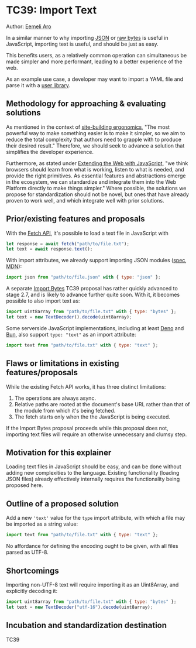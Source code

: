 # TC39: Import Text

Author: [Eemeli Aro](https://github.com/eemeli)

In a similar manner to why importing
[JSON](https://developer.mozilla.org/en-US/docs/Web/JavaScript/Reference/Statements/import/with#importing_json_modules_with_the_type_attribute)
or [raw bytes](https://github.com/tc39/proposal-import-bytes) is useful in JavaScript,
importing text is useful, and should be just as easy.

This benefits users, as a relatively common operation can simultaneous be made simpler and more performant,
leading to a better experience of the web.

As an example use case,
a developer may want to import a YAML file and parse it with a [user library](https://www.npmjs.com/package/yaml).

## Methodology for approaching & evaluating solutions

As mentioned in the context of [site-building ergonomics](https://www.mozilla.org/en-US/about/webvision/full/#site-buildingergonomics),
"The most powerful way to make something easier is to make it simpler,
so we aim to reduce the total complexity that authors need to grapple with to produce their desired result."
Therefore, we should seek to advance a solution that simplifies the developer experience.

Furthermore, as stated under [Extending the Web with JavaScript](https://www.mozilla.org/en-US/about/webvision/full/#extendingthewebwithjavascript),
"we think browsers should learn from what is working, listen to what is needed, and provide the right primitives.
As essential features and abstractions emerge in the ecosystem,
we can standardize and integrate them into the Web Platform directly to make things simpler."
Where possible, the solutions we propose for standardization should not be novel,
but ones that have already proven to work well,
and which integrate well with prior solutions.

## Prior/existing features and proposals

With the [Fetch API](https://developer.mozilla.org/en-US/docs/Web/API/Fetch_API),
it's possible to load a text file in JavaScript with

```js
let response = await fetch("path/to/file.txt");
let text = await response.text();
```

With import attributes,
we already support importing JSON modules
([spec](https://tc39.es/ecma262/multipage/ecmascript-language-scripts-and-modules.html#sec-HostLoadImportedModule),
[MDN](https://developer.mozilla.org/en-US/docs/Web/JavaScript/Reference/Statements/import/with#importing_json_modules_with_the_type_attribute)):

```js
import json from "path/to/file.json" with { type: "json" };
```

A separate [Import Bytes](https://github.com/tc39/proposal-import-bytes) TC39 proposal
has rather quickly advanced to stage 2.7, and is likely to advance further quite soon.
With it, it becomes possible to also import text as:

```js
import uint8array from "path/to/file.txt" with { type: "bytes" };
let text = new TextDecoder().decode(uint8array);
```

Some serverside JavaScript implementations,
including at least [Deno](https://docs.deno.com/examples/importing_text/) and [Bun](https://bun.com/guides/runtime/import-html),
also support `type: "text"` as an import attribute:

```js
import text from "path/to/file.txt" with { type: "text" };
```

## Flaws or limitations in existing features/proposals

While the existing Fetch API works, it has three distinct limitations:

1. The operations are always async.
2. Relative paths are rooted at the document's base URL
   rather than that of the module from which it's being fetched.
3. The fetch starts only when the the JavaScript is being executed.

If the Import Bytes proposal proceeds while this proposal does not,
importing text files will require an otherwise unnecessary and clumsy step.

## Motivation for this explainer

Loading text files in JavaScript should be easy,
and can be done without adding new complexities to the language.
Existing functionality (loading JSON files)
already effectively internally requires the functionality being proposed here.

## Outline of a proposed solution

Add a new `'text'` value for the `type` import attribute,
with which a file may be imported as a string value:

```js
import text from "path/to/file.txt" with { type: "text" };
```

No affordance for defining the encoding ought to be given,
with all files parsed as UTF-8.

## Shortcomings

Importing non-UTF-8 text will require importing it as an Uint8Array,
and explicitly decoding it:

```js
import uint8array from "path/to/file.txt" with { type: "bytes" };
let text = new TextDecoder("utf-16").decode(uint8array);
```

<!-- ## draft specification -->

## Incubation and standardization destination

TC39

